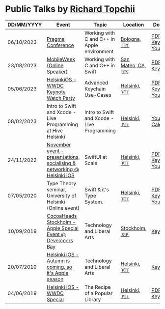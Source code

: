 # Public Talks by [Richard Topchii](https://github.com/richardtop/)

|DD/MM/YYYY|Event|Topic|Location|Downloads|
|---|---|---|---|---|
|06/10/2023|[Pragma Conference](https://pragmaconference.com/l)|Working with C and C++ in Apple environment|[Bologna, 🇮🇹](https://maps.app.goo.gl/wqCNXaPywQQxjsAw9)| [PDF](https://github.com/richardtop/Speaking/files/12830929/Richard_Topchii_PragmaConference2023.pdf), [Keynote](https://github.com/richardtop/Speaking/files/12830943/Richard_Topchii_PragmaConference2023.key.zip), [YouTube](https://youtu.be/DSLRObswE3Y)
|23/08/2023|[MobileWeek (Online Speaker)](https://mobileweek.co/)|Working with C and C++ in Swift|[San Mateo, CA, 🇺🇸](https://maps.app.goo.gl/TVA89oBiAgTP5aQT8)|[PDF](https://github.com/richardtop/Speaking/files/12643449/RichardTopchii_MobileWeek2023.pdf), [Keynote](https://github.com/richardtop/Speaking/files/12643446/RichardTopchii_MobileWeek2023.key.zip)
|05/06/2023|[HelsinkiOS - WWDC Keynote Watch Party](https://www.meetup.com/helsinkios-mac-and-ios-developers/events/292970480/)|Advanced Keychain Use-Cases|[Helsinki, 🇫🇮](https://goo.gl/maps/A9DpFRbfsDMKpvmS6)|[PDF](https://github.com/richardtop/Speaking/files/11713469/Keychain.pdf), [Keynote](https://github.com/richardtop/Speaking/files/11713468/Keychain.key.zip), [YouTube](https://youtu.be/Lun1ACAETGQ)
|08/02/2023|Intro to Swift and Xcode - Live Programming at Hive Helsinki|Intro to Swift and Xcode - Live Programming|[Helsinki, 🇫🇮](https://goo.gl/maps/A9DpFRbfsDMKpvmS6)|[YouTube](https://www.youtube.com/watch?v=krIfO3s3ZrM), [CalendarApp](https://github.com/richardtop/CalendarApp)
|24/11/2022|[November event - presentations, socialising & networking @ Helsinki iOS](https://www.meetup.com/helsinkios-mac-and-ios-developers/events/289326034/)|SwiftUI at Scale|[Helsinki, 🇫🇮](https://goo.gl/maps/A9DpFRbfsDMKpvmS6)|[PDF](https://github.com/richardtop/Speaking/files/10096304/SwiftUI_at_Scale.pdf), [Keynote](https://github.com/richardtop/Speaking/files/10096308/SwiftUI_at_Scale.key.zip), [YouTube](https://youtu.be/DlE4B2daa_0)
|07/05/2020|Type Theory seminar, University of Helsinki (Online event)|Swift & it's Type System.|[Helsinki, 🇫🇮](https://goo.gl/maps/A9DpFRbfsDMKpvmS6)|[PDF](https://github.com/richardtop/Speaking/files/4871915/Swift.Type.System.pdf), [Keynote](https://github.com/richardtop/Speaking/files/4871913/Swift.Type.System.key.zip), [YouTube](https://www.youtube.com/watch?v=-61sV7wA7rw)|
|10/09/2019|[CocoaHeads Stockholm - Apple Special Event @ Developers Bay](https://www.meetup.com/CocoaHeads-Stockholm/events/264363877/)|Technology and Liberal Arts|[Stockholm, 🇸🇪](https://goo.gl/maps/9Xe83A4AMN2xu4xF8)|[Keynote](https://www.dropbox.com/s/oxejl6eirxdxcys/Stockholm.key?dl=0)|
|20/07/2019|[Helsinki iOS - Autumn is coming, so it's Apple season](https://www.meetup.com/HelsinkiOS-Mac-and-iOS-Developers/events/263769988/)|Technology and Liberal Arts|[Helsinki, 🇫🇮](https://goo.gl/maps/A9DpFRbfsDMKpvmS6)|[Keynote](https://www.dropbox.com/s/lj9gpwn56jin5dm/Helsinki.key?dl=0)|
|04/06/2019|[Helsinki iOS - WWDC Special](https://www.meetup.com/HelsinkiOS-Mac-and-iOS-Developers/events/261505398/)|The Recipe of a Popular Library|[Helsinki, 🇫🇮](https://goo.gl/maps/A9DpFRbfsDMKpvmS6)|[PDF](https://github.com/richardtop/Talks/files/3272691/wwdc.pdf), [Keynote](https://github.com/richardtop/Talks/files/3272700/wwdc.key.zip)|
